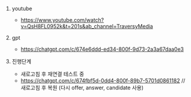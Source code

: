 1. youtube

   - https://www.youtube.com/watch?v=QsH8FL0952k&t=201s&ab_channel=TraversyMedia

2. gpt

   - https://chatgpt.com/c/674e6ddd-ed34-800f-9d73-2a3a67daa0e3

3. 진행단계
   - 새로고침 후 재연결 테스트 중
   - https://chatgpt.com/c/674fbf5d-0dd4-800f-89b7-5701d0861182 // 새로고침 후 복원 (다시 offer, answer, candidate 사용)
